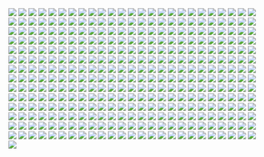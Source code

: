 <img src='./Picture-Directory/06 - MmGBqVM.png'>
<img src='./Picture-Directory/shane-molina-4k-stormtrooper-printoff.jpg'>
<img src='./Picture-Directory/65 - S2s3FaV.jpg'>
<img src='./Picture-Directory/tumblr_o50tl0Kyww1sk51m7o1_1280.jpg'>
<img src='./Picture-Directory/14 - fbXU43D.jpg'>
<img src='./Picture-Directory/cda20e449b0f3fd63035d1ee35a2b4cb-d9tff62.jpg'>
<img src='./Picture-Directory/e4bc4ceae15f52e431ebdd898d26f36e-d7fdw5e.jpg'>
<img src='./Picture-Directory/5ZwPh1g.jpg'>
<img src='./Picture-Directory/14 - MqGwl19.jpg'>
<img src='./Picture-Directory/45 - 1oVCMSB.jpg'>
<img src='./Picture-Directory/28 - 9i2xpUo.jpg'>
<img src='./Picture-Directory/WLbLlvm.jpg'>
<img src='./Picture-Directory/22 - tCj8uhf.jpg'>
<img src='./Picture-Directory/05 - 4uqCBu9.jpg'>
<img src='./Picture-Directory/52 - 7baA4eW.jpg'>
<img src='./Picture-Directory/00001509.png'>
<img src='./Picture-Directory/59 - k0nNLPJ.jpg'>
<img src='./Picture-Directory/20 - YcfwNBV.jpg'>
<img src='./Picture-Directory/33 - yiYtEm3.jpg'>
<img src='./Picture-Directory/Ch8qdxRW0AA0K4v.jpg'>
<img src='./Picture-Directory/LeIdVyp.jpg'>
<img src='./Picture-Directory/54 - q2DHA4W.jpg'>
<img src='./Picture-Directory/4 - A New Hope.jpg'>
<img src='./Picture-Directory/6okvuqw.jpg'>
<img src='./Picture-Directory/22 - LGIdNZq.jpg'>
<img src='./Picture-Directory/sq8m6GH.jpg'>
<img src='./Picture-Directory/64 - 8qSqbWJ.jpg'>
<img src='./Picture-Directory/62 - UEtTF31.jpg'>
<img src='./Picture-Directory/27 - IOUqD50.jpg'>
<img src='./Picture-Directory/StarWars Stitch.jpg'>
<img src='./Picture-Directory/56 - JLBsdbi.jpg'>
<img src='./Picture-Directory/73 - I36rrfr.jpg'>
<img src='./Picture-Directory/19 - mQyOhp5.jpg'>
<img src='./Picture-Directory/06 - WfZV0QW.jpg'>
<img src='./Picture-Directory/03 - cWinFdO.jpg'>
<img src='./Picture-Directory/Wpi1OfW.png'>
<img src='./Picture-Directory/r6vJKzI.jpg'>
<img src='./Picture-Directory/46 - Zimt2pf.jpg'>
<img src='./Picture-Directory/40 - WCSxRjx.jpg'>
<img src='./Picture-Directory/nihat-gokcen-anakin.jpg'>
<img src='./Picture-Directory/16 - e8I351w.jpg'>
<img src='./Picture-Directory/62 - XZh3SUC.jpg'>
<img src='./Picture-Directory/sw_fan_art_by_danai_k-d66g7p4.jpg'>
<img src='./Picture-Directory/12 - K7XIsri.jpg'>
<img src='./Picture-Directory/29 - UVdF8nt.jpg'>
<img src='./Picture-Directory/02 - G4xUAWx.jpg'>
<img src='./Picture-Directory/56 - XGDPZCa.jpg'>
<img src='./Picture-Directory/32 - XUTBivf.jpg'>
<img src='./Picture-Directory/66 - ys8WAjI.jpg'>
<img src='./Picture-Directory/NSaXUS6.png'>
<img src='./Picture-Directory/10 - 6fKpkXB.jpg'>
<img src='./Picture-Directory/43 - EXqhKGT.jpg'>
<img src='./Picture-Directory/5Z84DKN.jpg'>
<img src='./Picture-Directory/46 - GAhrYBi.jpg'>
<img src='./Picture-Directory/33 - kzqyxJK.jpg'>
<img src='./Picture-Directory/50 - Ve3WYUj.jpg'>
<img src='./Picture-Directory/marc-cousin-starwarsfinal02.jpg'>
<img src='./Picture-Directory/32 - 84y8hda.jpg'>
<img src='./Picture-Directory/02 - dqfOSJD.jpg'>
<img src='./Picture-Directory/51 - 1Jv8JNV.jpg'>
<img src='./Picture-Directory/darthmaul_web_by_qissus-da27ds6.jpg'>
<img src='./Picture-Directory/34 - t7kv6rH.jpg'>
<img src='./Picture-Directory/star_wars_by_muratgul-d9ktp9n.jpg'>
<img src='./Picture-Directory/kevin-mckenna-shadow-of-the-master.jpg'>
<img src='./Picture-Directory/08 - MRSwNfi.jpg'>
<img src='./Picture-Directory/07 - wdIlgiT.jpg'>
<img src='./Picture-Directory/31 - wuasgk5.jpg'>
<img src='./Picture-Directory/34 - hMNFdik.jpg'>
<img src='./Picture-Directory/71 - kSwUqMu.jpg'>
<img src='./Picture-Directory/01 - O8876hB.jpg'>
<img src='./Picture-Directory/fPB5lkc.jpg'>
<img src='./Picture-Directory/vincent-tanguay-saintgenesis-darth-rey.jpg'>
<img src='./Picture-Directory/36 - JoDQ1Nb.jpg'>
<img src='./Picture-Directory/41 - DvUSbYd.jpg'>
<img src='./Picture-Directory/10 - 6nOEYTR.jpg'>
<img src='./Picture-Directory/05 - dbQGQ0L.jpg'>
<img src='./Picture-Directory/99_by_dzikawa-d9ko812.jpg'>
<img src='./Picture-Directory/70e43775e50767efe220b50bbe5de195-d3jmfsu.jpg'>
<img src='./Picture-Directory/57 - 86LzSgt.jpg'>
<img src='./Picture-Directory/21 - iMxtvf3.jpg'>
<img src='./Picture-Directory/rey__lady_of_the_sith_by_cobaltplasma-da1hf7n.jpg'>
<img src='./Picture-Directory/timur-dairbayev-starwars.jpg'>
<img src='./Picture-Directory/27 - V9frQxh.jpg'>
<img src='./Picture-Directory/vadersplat_by_deviantapplestudios-d9550f8.jpg'>
<img src='./Picture-Directory/gvqjtcV.jpg'>
<img src='./Picture-Directory/captain_rex_by_robert_shane-d879q6l (1).jpg'>
<img src='./Picture-Directory/51 - LZI0bUC.jpg'>
<img src='./Picture-Directory/esteban-barrientos-ahsoka.jpg'>
<img src='./Picture-Directory/68 - k70Dlp4.jpg'>
<img src='./Picture-Directory/07 - UtEQQdy.jpg'>
<img src='./Picture-Directory/18 - P7ULTkU.jpg'>
<img src='./Picture-Directory/pm2Lozd.jpg'>
<img src='./Picture-Directory/48 - 2L9Klwe.jpg'>
<img src='./Picture-Directory/tumblr_o5y55eoU1j1sk51m7o1_1280.jpg'>
<img src='./Picture-Directory/27 - p2oiSom.jpg'>
<img src='./Picture-Directory/40 - 1jiayvm.jpg'>
<img src='./Picture-Directory/35 - Gb5ZYA2.jpg'>
<img src='./Picture-Directory/22 - lzDIgxy.jpg'>
<img src='./Picture-Directory/dan-luvisi-restorationluvisifett.jpg'>
<img src='./Picture-Directory/39 - EeSHQTE.jpg'>
<img src='./Picture-Directory/45 - 89q0xBW.jpg'>
<img src='./Picture-Directory/03 - JTjy2Of.jpg'>
<img src='./Picture-Directory/36 - M4exYUR.jpg'>
<img src='./Picture-Directory/T6UAZBV-P1RzTwMGaDmDpknlOtZaSPcoGHcpHoRMM3Q.jpg'>
<img src='./Picture-Directory/26 - rtQB4zT.jpg'>
<img src='./Picture-Directory/67 - fatjdtc.jpg'>
<img src='./Picture-Directory/48 - LApxo7k.jpg'>
<img src='./Picture-Directory/23 - ckcK4Tj.jpg'>
<img src='./Picture-Directory/2McHDAo.jpg'>
<img src='./Picture-Directory/simon-liechti-boba-fett-01-small.jpg'>
<img src='./Picture-Directory/44 - fhzHbf0.jpg'>
<img src='./Picture-Directory/01 - M6I1Q95.jpg'>
<img src='./Picture-Directory/clone_wars_by_papayoufr-d49mq85.jpg'>
<img src='./Picture-Directory/17 - 1iTMzyJ.jpg'>
<img src='./Picture-Directory/14 - k8kRTdE.jpg'>
<img src='./Picture-Directory/07 - NRJgAIo.jpg'>
<img src='./Picture-Directory/star_wars___the_pursuit_by_graphix17-d9w1jqm.png'>
<img src='./Picture-Directory/14 - VyZJPE8.jpg'>
<img src='./Picture-Directory/55 - bWozweg.jpg'>
<img src='./Picture-Directory/25 - tUQ4xPX.jpg'>
<img src='./Picture-Directory/APACpr7.png'>
<img src='./Picture-Directory/65 - QDhAsQq.jpg'>
<img src='./Picture-Directory/63 - EVm47Hz.jpg'>
<img src='./Picture-Directory/juan-martin-wallpaper.jpg'>
<img src='./Picture-Directory/02 - CQG5FKx.jpg'>
<img src='./Picture-Directory/16 - OoTEqcB.jpg'>
<img src='./Picture-Directory/07 - FYvOt6J.jpg'>
<img src='./Picture-Directory/23 - U4U1AbT.jpg'>
<img src='./Picture-Directory/30 - 2R9xUd0.jpg'>
<img src='./Picture-Directory/42 - s7VVQdI.jpg'>
<img src='./Picture-Directory/49 - h4kJlT2.jpg'>
<img src='./Picture-Directory/christian-waggoner-2016-05-14-20-27-52.jpg'>
<img src='./Picture-Directory/afGiCjX.jpg'>
<img src='./Picture-Directory/starwars_fanart_by_nicolassiner-da5uggu.jpg'>
<img src='./Picture-Directory/29 - qPvfQ3a.jpg'>
<img src='./Picture-Directory/36 - 82HbYlp.jpg'>
<img src='./Picture-Directory/50 - fq1Data.jpg'>
<img src='./Picture-Directory/jedi_and_jedi_lite_by_hollyoakhill-d9qpafb.jpg'>
<img src='./Picture-Directory/56 - 1WjgBCo.jpg'>
<img src='./Picture-Directory/09 - P31lorx.jpg'>
<img src='./Picture-Directory/christian-piccolo-solo-final-post-notext.jpg'>
<img src='./Picture-Directory/niGLiYn.jpg'>
<img src='./Picture-Directory/49 - XjLs9Ec.jpg'>
<img src='./Picture-Directory/10 - rN3KVr7.jpg'>
<img src='./Picture-Directory/70 - MfaHUiO.jpg'>
<img src='./Picture-Directory/carmen-cornet-gri.jpg'>
<img src='./Picture-Directory/49 - 4XhD2kv.jpg'>
<img src='./Picture-Directory/61 - mddYFHW.jpg'>
<img src='./Picture-Directory/47 - gv8Rahg.jpg'>
<img src='./Picture-Directory/ronnie-jensen-cloudcity.jpg'>
<img src='./Picture-Directory/T0Jl1dN.jpg'>
<img src='./Picture-Directory/37 - hvHtMdL.jpg'>
<img src='./Picture-Directory/64 - g0fiWNK.jpg'>
<img src='./Picture-Directory/65 - xwing.jpg'>
<img src='./Picture-Directory/59 - 4ESbWh4.jpg'>
<img src='./Picture-Directory/21 - u2rSYo2.jpg'>
<img src='./Picture-Directory/alfonso-pardo-martinez-sw-portrait01-low.jpg'>
<img src='./Picture-Directory/31 - F7LzS1K.jpg'>
<img src='./Picture-Directory/06 - y3x5ATp.png'>
<img src='./Picture-Directory/hakuna001_by_pixelkitties-d9z01iz.png'>
<img src='./Picture-Directory/13 - GdwwIo2.jpg'>
<img src='./Picture-Directory/48 - eOVQrAn.jpg'>
<img src='./Picture-Directory/12 - iUGFHJr.jpg'>
<img src='./Picture-Directory/66 - 1HknqmB.jpg'>
<img src='./Picture-Directory/40 - oPEgWCc.jpg'>
<img src='./Picture-Directory/39 - JDJMMM2.jpg'>
<img src='./Picture-Directory/66 - TIE Fighter.jpg'>
<img src='./Picture-Directory/73 - 8QeKdsq.jpg'>
<img src='./Picture-Directory/adam-roush-sw-snips-4-w.jpg'>
<img src='./Picture-Directory/cW3qzE84g28ccA59bUI1dys1NonsjuJpea8NaorCNr8.png'>
<img src='./Picture-Directory/38 - oy3akqm.jpg'>
<img src='./Picture-Directory/03 - glS1UUq.jpg'>
<img src='./Picture-Directory/26 - v3cZNQf.jpg'>
<img src='./Picture-Directory/74 - pfNBa6m.jpg'>
<img src='./Picture-Directory/13 - NuM1CVA.jpg'>
<img src='./Picture-Directory/20 - v4n7jeB.jpg'>
<img src='./Picture-Directory/D5friaT.jpg'>
<img src='./Picture-Directory/41 - h6CUpb6.jpg'>
<img src='./Picture-Directory/61 - xcXQuB0.jpg'>
<img src='./Picture-Directory/75 - Sn0hJWR.jpg'>
<img src='./Picture-Directory/18 - 1PbaG5n.jpg'>
<img src='./Picture-Directory/the_force_awakens_by_cylonka-d9lfomf.jpg'>
<img src='./Picture-Directory/41 - MpGk6wz.jpg'>
<img src='./Picture-Directory/24 - ut90LX5.jpg'>
<img src='./Picture-Directory/01 - MmbqRrT.jpg'>
<img src='./Picture-Directory/35 - qb6jXXm.jpg'>
<img src='./Picture-Directory/warrior_by_oldrepublicart-da6hspl.jpg'>
<img src='./Picture-Directory/rodrigo-galdino-1.jpg'>
<img src='./Picture-Directory/21 - vqpeClQ.jpg'>
<img src='./Picture-Directory/13 - 00ETUwD.jpg'>
<img src='./Picture-Directory/19 - OIftxOQ.jpg'>
<img src='./Picture-Directory/ehda2mU.jpg'>
<img src='./Picture-Directory/richard-anderson-tumblr-npfn0ux4is1rmuqvmo1-1280.jpg'>
<img src='./Picture-Directory/52 - 4P53bug.jpg'>
<img src='./Picture-Directory/3 - Revenge of the Sith.jpg'>
<img src='./Picture-Directory/60 - zMNNDV3.jpg'>
<img src='./Picture-Directory/11 - LkLgpha.jpg'>
<img src='./Picture-Directory/51 - RzUPrzg.jpg'>
<img src='./Picture-Directory/43 - 5PuwFuy.jpg'>
<img src='./Picture-Directory/01 - OuSizUw.jpg'>
<img src='./Picture-Directory/nagy-norbert-millennium-falcon.jpg'>
<img src='./Picture-Directory/tumblr_nkib9zQIAG1u4lxsro1_1280.jpg'>
<img src='./Picture-Directory/08 - YR1TeT4.jpg'>
<img src='./Picture-Directory/63 - QY0KqS6.png'>
<img src='./Picture-Directory/__yoda_my_name_is___by_lehuss-da2ednq.jpg'>
<img src='./Picture-Directory/72 - 6ueeHFC.jpg'>
<img src='./Picture-Directory/09 - ncXoqup.jpg'>
<img src='./Picture-Directory/RzSQPS6.jpg'>
<img src='./Picture-Directory/oleg-ulianytskyi-template-1920x1080-final-2.jpg'>
<img src='./Picture-Directory/11 - ACCMVG6.jpg'>
<img src='./Picture-Directory/04 - DEPvTPZ.jpg'>
<img src='./Picture-Directory/PDEg5qQ.png'>
<img src='./Picture-Directory/joan-redondo-empireonyavin1.jpg'>
<img src='./Picture-Directory/41 - mFvGh0O.png'>
<img src='./Picture-Directory/PTZHdoq.jpg'>
<img src='./Picture-Directory/54 - pcMYz0L.jpg'>
<img src='./Picture-Directory/40 - 3SqwU9H.jpg'>
<img src='./Picture-Directory/renato-scicchitano-screen-final.jpg'>
<img src='./Picture-Directory/05 - n0Xm4lg.jpg'>
<img src='./Picture-Directory/63 - sg09hzg.jpg'>
<img src='./Picture-Directory/55 - duBEalK.jpg'>
<img src='./Picture-Directory/47 - 52qxIne.jpg'>
<img src='./Picture-Directory/32 - 3rEyp81.jpg'>
<img src='./Picture-Directory/jeff-wood-2016-06-01-8-32-18.jpg'>
<img src='./Picture-Directory/58 - ICVMVrl.jpg'>
<img src='./Picture-Directory/5 - The Empire Strikes Back.jpg'>
<img src='./Picture-Directory/24 - tcD9kwI.jpg'>
<img src='./Picture-Directory/52 - KKO9v6Z.jpg'>
<img src='./Picture-Directory/43 - hQpcaFU.jpg'>
<img src='./Picture-Directory/josh-robinson-maythe4thbwithyou.jpg'>
<img src='./Picture-Directory/30 - TTGIcoM.jpg'>
<img src='./Picture-Directory/15 - qeOec8I.jpg'>
<img src='./Picture-Directory/kylo_ren_by_torynji-da1qg19.jpg'>
<img src='./Picture-Directory/62 - p2p8vkW.jpg'>
<img src='./Picture-Directory/tumblr_o0se10xPRh1u4lxsro2_1280.jpg'>
<img src='./Picture-Directory/09 - QyH8PDy.jpg'>
<img src='./Picture-Directory/rey_by_nikitalaneev-da494jg.jpg'>
<img src='./Picture-Directory/leonid-kolyagin-xwings-low.jpg'>
<img src='./Picture-Directory/51 - jZyHKRg.jpg'>
<img src='./Picture-Directory/trfBC7u.png'>
<img src='./Picture-Directory/mz1HITu.jpg'>
<img src='./Picture-Directory/WQixz51.png'>
<img src='./Picture-Directory/the_inquisitor_by_darthtemoc-d81hefq.jpg'>
<img src='./Picture-Directory/1seHTdr.jpg'>
<img src='./Picture-Directory/gus-mendonca-gm-firstorder-tieinterceptors.jpg'>
<img src='./Picture-Directory/31 - yOXR9Sc.jpg'>
<img src='./Picture-Directory/crystal-sully-revengebycrystalsully.jpg'>
<img src='./Picture-Directory/JuOpsei.jpg'>
<img src='./Picture-Directory/54 - tAexzUd.jpg'>
<img src='./Picture-Directory/39 - ile8r3h.jpg'>
<img src='./Picture-Directory/46 - vO9mF5S.jpg'>
<img src='./Picture-Directory/52 - 8smPbXw.jpg'>
<img src='./Picture-Directory/pCrsRmm.jpg'>
<img src='./Picture-Directory/25 - pH9Q41q.jpg'>
<img src='./Picture-Directory/23 - FDuhex0.jpg'>
<img src='./Picture-Directory/03 - sFnCpS1.jpg'>
<img src='./Picture-Directory/37 - ptszR3D.jpg'>
<img src='./Picture-Directory/2 - Attack of the Clones.jpg'>
<img src='./Picture-Directory/59 - idPWYku.jpg'>
<img src='./Picture-Directory/eBrkcX5.jpg'>
<img src='./Picture-Directory/57 - i7ij3KF.jpg'>
<img src='./Picture-Directory/15 - GmN0Cq4.jpg'>
<img src='./Picture-Directory/guillem-h-pongiluppi-guillemhp-darth-maul-rebels.jpg'>
<img src='./Picture-Directory/28 - EzmJdkK.jpg'>
<img src='./Picture-Directory/ce29c37a2cf8f54c483e352c5996014f.jpg'>
<img src='./Picture-Directory/19 - UhlFYSE.jpg'>
<img src='./Picture-Directory/42 - IdQJQlV.jpg'>
<img src='./Picture-Directory/16 - wx6hNBR.jpg'>
<img src='./Picture-Directory/lady_jedi__rey_by_fouetfou-d9v8qsy.png'>
<img src='./Picture-Directory/luca-merli-sands-of-jakku.jpg'>
<img src='./Picture-Directory/60 - 7BHZhlA.jpg'>
<img src='./Picture-Directory/-image.jpg'>
<img src='./Picture-Directory/29 - fmq9bBJ.jpg'>
<img src='./Picture-Directory/1 - The Phantom Menace.jpg'>
<img src='./Picture-Directory/72 - XgLHPfg.jpg'>
<img src='./Picture-Directory/02 - rHm6wWD.jpg'>
<img src='./Picture-Directory/08 - C0EVsYp.jpg'>
<img src='./Picture-Directory/cristi-balanescu-cristib-nexusofpower.jpg'>
<img src='./Picture-Directory/cecilia-g-f-darthrevan.jpg'>
<img src='./Picture-Directory/53 - MOwYpDe.jpg'>
<img src='./Picture-Directory/38 - KeT5KrI.jpg'>
<img src='./Picture-Directory/04 - m2syxyy.jpg'>
<img src='./Picture-Directory/71 - YSEi38m.jpg'>
<img src='./Picture-Directory/39 - Wy8sX8L.jpg'>
<img src='./Picture-Directory/jljCj35.jpg'>
<img src='./Picture-Directory/18 - 7HVSQuN.jpg'>
<img src='./Picture-Directory/star+wars+through+the+wreckage.jpg'>
<img src='./Picture-Directory/32 - RsoqZar.jpg'>
<img src='./Picture-Directory/19 - FdBvduy.jpg'>
<img src='./Picture-Directory/13 - XqmV1MJ.jpg'>
<img src='./Picture-Directory/e8568033427317.56aa8c6585175.png'>
<img src='./Picture-Directory/04 - vKIn6Y3.jpg'>
<img src='./Picture-Directory/30 - HmpoIgw.jpg'>
<img src='./Picture-Directory/star_wars_collab___grievous_by_wynahiros.jpg'>
<img src='./Picture-Directory/1VswHjg.jpg'>
<img src='./Picture-Directory/aaron-mcbride-12185030-10208004298011441-1347009825795762880-o.jpg'>
<img src='./Picture-Directory/53 - vlozy0c.jpg'>
<img src='./Picture-Directory/34 - uzQaKy4.jpg'>
<img src='./Picture-Directory/69 - TScStjh.jpg'>
<img src='./Picture-Directory/33 - ukIboMx.jpg'>
<img src='./Picture-Directory/42 - iKOwzFi.jpg'>
<img src='./Picture-Directory/35 - jrLalQL.jpg'>
<img src='./Picture-Directory/lucas-leger-dv.jpg'>
<img src='./Picture-Directory/30 - Xui6IK9.jpg'>
<img src='./Picture-Directory/53 - uk4GMmi.jpg'>
<img src='./Picture-Directory/57 - t7gC1bh.jpg'>
<img src='./Picture-Directory/09 - 0qLxdbp.jpg'>
<img src='./Picture-Directory/60 - fg6gTbM.jpg'>
<img src='./Picture-Directory/36 - wIoxxL7.jpg'>
<img src='./Picture-Directory/22 - uv2TuK0.jpg'>
<img src='./Picture-Directory/vlINW4Z.jpg'>
<img src='./Picture-Directory/episode_viii_luke_by_800poundproductions-da1gt94.jpg'>
<img src='./Picture-Directory/aaron-mcbride-20822-10206281666186722-6443139003106845627-n.jpg'>
<img src='./Picture-Directory/15 - M9BmBeh.jpg'>
<img src='./Picture-Directory/claire-hummel-mos-eisley-morning-by-shoomlah-d9k61gm.jpg'>
<img src='./Picture-Directory/20 - SQ60M8u.jpg'>
<img src='./Picture-Directory/tizianobaracchi_i_am_a_jedi_1200_by_thaldir-da3u7pc.jpg'>
<img src='./Picture-Directory/11 - pXSe9Xa.jpg'>
<img src='./Picture-Directory/42 - QrkEA6b.jpg'>
<img src='./Picture-Directory/ancient_order_by_adamburn-d9ku80b.jpg'>
<img src='./Picture-Directory/W3UUxvY.jpg'>
<img src='./Picture-Directory/48 - iO5U6gm.jpg'>
<img src='./Picture-Directory/76 - 1qBIY0F.jpg'>
<img src='./Picture-Directory/12 - dyFjAeV.jpg'>
<img src='./Picture-Directory/28 - 2IGKEnH.png'>
<img src='./Picture-Directory/mjhbrXu.jpg'>
<img src='./Picture-Directory/37 - sx2602i.jpg'>
<img src='./Picture-Directory/star_wars__generations_by_daekazu-d9pke9v.jpg'>
<img src='./Picture-Directory/maul_wip_by_uncannyknack-d9xrjkz.jpg'>
<img src='./Picture-Directory/11 - IPvlegE.jpg'>
<img src='./Picture-Directory/20 - pRESzRv.jpg'>
<img src='./Picture-Directory/15 - UTcsNQO.jpg'>
<img src='./Picture-Directory/46 - 0yZzPsB.jpg'>
<img src='./Picture-Directory/04 - gNLvKfg.jpg'>
<img src='./Picture-Directory/18 - UvGUfOr.jpg'>
<img src='./Picture-Directory/LjJeHqE.jpg'>
<img src='./Picture-Directory/6 - Return of the Jedi.jpg'>
<img src='./Picture-Directory/44 - mIXRwa8.jpg'>
<img src='./Picture-Directory/67 - fcR9rxY.jpg'>
<img src='./Picture-Directory/darth_maul__ravager__by_soulstryder210-d9tgsk5.jpg'>
<img src='./Picture-Directory/49 - R6O6LNV.jpg'>
<img src='./Picture-Directory/47 - 6HNlRpV.jpg'>
<img src='./Picture-Directory/prince-mahlangu-assault-on-hoth-4.jpg'>
<img src='./Picture-Directory/06 - PEwsHFr.jpg'>
<img src='./Picture-Directory/33 - mikNH5d.jpg'>
<img src='./Picture-Directory/08 - FmlM7Fj.jpg'>
<img src='./Picture-Directory/43 - 7QSAagN.jpg'>
<img src='./Picture-Directory/74 - Y669oN0.jpg'>
<img src='./Picture-Directory/17 - VEbsVce.jpg'>
<img src='./Picture-Directory/34 - 1xe1da8.jpg'>
<img src='./Picture-Directory/38 - n0t9NJ5.jpg'>
